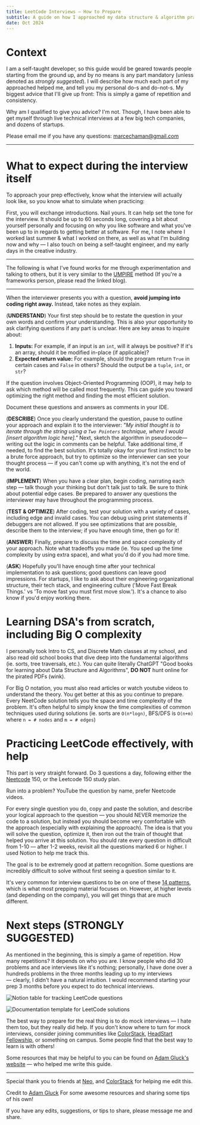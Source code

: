 ```yaml
---
title: LeetCode Interviews — How to Prepare
subtitle: A guide on how I approached my data structure & algorithm practice
date: Oct 2024
---
```


# Context

I am a self-taught developer, so this guide would be geared towards people starting from the ground up, and by no means is any part mandatory (unless denoted as _strongly suggested_). I will describe how much each part of my approached helped me, and tell you my personal do-s and do-not-s. My biggest advice that I'll give up front: This is simply a game of repetition and consistency.

Why am I qualified to give you advice? I'm not. Though, I have been able to get myself through live technical interviews at a few big tech companies, and dozens of startups.

Please email me if you have any questions: [marcechaman@gmail.com](mailto:marcechaman@gmail.com)

---

# What to expect during the interview itself

To approach your prep effectively, know what the interview will actually look like, so you know what to simulate when practicing:

First, you will exchange introductions. Nail yours. It can help set the tone for the interview. It should be up to 60 seconds long, covering a bit about yourself personally and focusing on why you like software and what you've been up to in regards to getting better at software. For me, I note where I worked last summer & what I worked on there, as well as what I'm building now and why — I also touch on being a self-taught engineer, and my early days in the creative industry.

---

The following is what I've found works for me through experimentation and talking to others, but it is very similar to the [UMPIRE](https://guides.codepath.com/compsci/UMPIRE-Interview-Strategy) method (If you're a frameworks person, please read the linked blog).

---

When the interviewer presents you with a question, **avoid jumping into coding right away.** Instead, take notes as they explain.

(**UNDERSTAND**) Your first step should be to restate the question in your own words and confirm your understanding. This is also your opportunity to ask clarifying questions if any part is unclear. Here are key areas to inquire about:

1. **Inputs:** For example, if an input is an `int`, will it always be positive? If it's an array, should it be modified in-place (if applicable)?
2. **Expected return value:** For example, should the program return `True` in certain cases and `False` in others? Should the output be a `tuple`, `int`, or `str`?

If the question involves Object-Oriented Programming (OOP), it may help to ask which method will be called most frequently. This can guide you toward optimizing the right method and finding the most efficient solution.

Document these questions and answers as comments in your IDE.

(**DESCRIBE**) Once you clearly understand the question, pause to outline your approach and explain it to the interviewer: _"My initial thought is to iterate through the string using a `Two Pointers` technique, where I would [insert algorithm logic here]."_ Next, sketch the algorithm in pseudocode—writing out the logic in comments can be helpful. Take additional time, if needed, to find the best solution. It's totally okay for your first instinct to be a brute force approach, but try to optimize so the interviewer can see your thought process — if you can't come up with anything, it's not the end of the world.

(**IMPLEMENT**) When you have a clear plan, begin coding, narrating each step — talk though your thinking but don't talk just to talk. Be sure to think about potential edge cases. Be prepared to answer any questions the interviewer may have throughout the programming process.

(**TEST & OPTIMIZE**) After coding, test your solution with a variety of cases, including edge and invalid cases. You can debug using print statements if debuggers are not allowed. If you see optimizations that are possible, describe them to the interview; if you have enough time, then go for it!

(**ANSWER**) Finally, prepare to discuss the time and space complexity of your approach. Note what tradeoffs you made (ie. You sped up the time complexity by using extra space), and what you'd do if you had more time.

(**ASK**) Hopefully you'll have enough time after your technical implementation to ask questions; good questions can leave good impressions. For startups, I like to ask about their engineering organizational structure, their tech stack, and engineering culture ('Move Fast Break Things.' vs 'To move fast you must first move slow.'). It's a chance to also know if you'd enjoy working there.

# Learning DSA's from scratch, including Big O complexity

I personally took Intro to CS, and Discrete Math classes at my school, and also read old school books that dive deep into the fundamental algorithms (ie. sorts, tree traversals, etc.). You can quite literally ChatGPT "Good books for learning about Data Structure and Algorithms", **DO NOT** hunt online for the pirated PDFs (wink).

For Big O notation, you must also read articles or watch youtube videos to understand the theory. You get better at this as you continue to prepare. Every NeetCode solution tells you the space and time complexity of the problem. It's often helpful to simply know the time complexities of common techniques used during solutions (ie. sorts are `O(n*logn)`, BFS/DFS is `O(n+m)` where `n = # nodes` and `m = # edges`)

# Practicing LeetCode effectively, with help

This part is very straight forward. Do 3 questions a day, following either the [Neetcode](https://neetcode.io/) 150, or the Leetcode 150 study plan.

Run into a problem? YouTube the question by name, prefer Neetcode videos.

For every single question you do, copy and paste the solution, and describe your logical approach to the question — you should NEVER memorize the code to a solution, but instead you should become very comfortable with the approach (especially with explaining the approach). The idea is that you will solve the question, optimize it, then iron out the train of thought that helped you arrive at this solution. You should rate every question in difficult from 1-10 — after 1-2 weeks, revisit all the questions marked 6 or higher. I used Notion to help me track this.

The goal is to be extremely good at pattern recognition. Some questions are incredibly difficult to solve without first seeing a question similar to it.

It's very common for interview questions to be on one of these [14 patterns](https://hackernoon.com/14-patterns-to-ace-any-coding-interview-question-c5bb3357f6ed), which is what most prepping material focuses on. However, at higher levels (and depending on the company), you will get things that are much different.

# Next steps (STRONGLY SUGGESTED)

As mentioned in the beginning, this is simply a game of repetition. How many repetitions? It depends on who you are. I know people who did 30 problems and ace interviews like it's nothing; personally, I have done over a hundreds problems in the three months leading up to my interviews — clearly, I didn't have a natural intuition. I would recommend starting your prep 3 months before you expect to do technical interviews.

![Notion table for tracking LeetCode questions](/blog-assets/leetcode-prep/tracking-table.png 'Table on Notion I use')

![Documentation template for LeetCode solutions](/blog-assets/leetcode-prep/documentation-template.png 'Documentation Template')

The best way to prepare for the real thing is to do mock interviews — I hate them too, but they really did help. If you don't know where to turn for mock interviews, consider joining communities like [ColorStack](https://www.colorstack.org/), [HeadStart Fellowship](https://www.headstartfellowship.com/), or something on campus. Some people find that the best way to learn is with others!

Some resources that may be helpful to you can be found on [Adam Gluck's website](https://glucknotes.com/notes/6qqrjio7nnkje405a1s8jr3/) — who helped me write this guide.

---

Special thank you to friends at [Neo](https://neo.com/), and [ColorStack](https://www.colorstack.org/) for helping me edit this.

Credit to [Adam Gluck](https://www.linkedin.com/in/adam-gluck/) For some awesome resources and sharing some tips of his own!

If you have any edits, suggestions, or tips to share, please message me and share.
